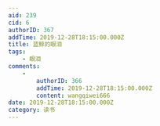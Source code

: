 ```yaml
---
aid: 239
cid: 6
authorID: 367
addTime: 2019-12-28T18:15:00.000Z
title: 蓝鲸的眼泪
tags:
    - 眼泪
comments:
    -
        authorID: 366
        addTime: 2019-12-28T18:15:00.000Z
        content: wangqiwei666
date: 2019-12-28T18:15:00.000Z
category: 读书
---
```



